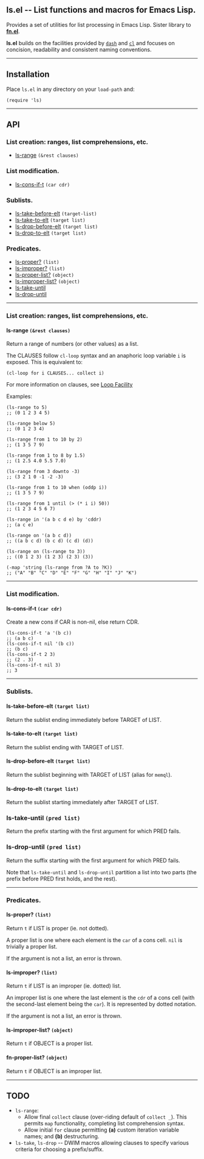 ls.el -- List functions and macros for Emacs Lisp.
-----

Provides a set of utilities for list processing in Emacs Lisp. Sister library
to [__fn.el__](https://github.com/troyp/fn.el).

__ls.el__ builds on the facilities provided by
[`dash`](https://github.com/magnars/dash.el) and
[`cl`](https://www.gnu.org/software/emacs/manual/html_node/cl/) and focuses on
concision, readability and consistent naming conventions.

------------------------------------------------------------

## Installation

Place `ls.el` in any directory on your `load-path` and:

    (require 'ls)

------------------------------------------------------------

## API

### List creation: ranges, list comprehensions, etc.
* [ls-range](#ls-range-rest-clauses) `(&rest clauses)`

### List modification.
* [ls-cons-if-t](#ls-cons-if-t-car-cdr) `(car cdr)`

### Sublists.
* [ls-take-before-elt](#ls-take-before-elt-target-list) `(target-list)`
* [ls-take-to-elt](#ls-take-to-elt-target-list) `(target list)`
* [ls-drop-before-elt](#ls-drop-before-elt-target-list) `(target list)`
* [ls-drop-to-elt](#ls-drop-to-elt-target-list) `(target list)`

### Predicates.
* [ls-proper?](#ls-proper?-list) `(list)`
* [ls-improper?](#ls-improper?-list) `(list)`
* [ls-proper-list?](#ls-proper-list?-object) `(object)`
* [ls-improper-list?](#ls-improper-list?-object) `(object)`
* [ls-take-until](#ls-take-until-pred-list)
* [ls-drop-until](#ls-drop-until-pred-list)

------------------------------------------------------------

### List creation: ranges, list comprehensions, etc.

#### ls-range `(&rest clauses)`
Return a range of numbers (or other values) as a list.

The CLAUSES follow `cl-loop` syntax and an anaphoric loop variable `i` is exposed.
This is equivalent to:

    (cl-loop for i CLAUSES... collect i)

For more information on clauses, see
[Loop Facility](https://www.gnu.org/software/emacs/manual/html_node/cl/Loop-Facility.html)

Examples:

    (ls-range to 5)
    ;; (0 1 2 3 4 5)

    (ls-range below 5)
    ;; (0 1 2 3 4)

    (ls-range from 1 to 10 by 2)
    ;; (1 3 5 7 9)

    (ls-range from 1 to 8 by 1.5)
    ;; (1 2.5 4.0 5.5 7.0)

    (ls-range from 3 downto -3)
    ;; (3 2 1 0 -1 -2 -3)

    (ls-range from 1 to 10 when (oddp i))
    ;; (1 3 5 7 9)

    (ls-range from 1 until (> (* i i) 50))
    ;; (1 2 3 4 5 6 7)

    (ls-range in '(a b c d e) by 'cddr)
    ;; (a c e)

    (ls-range on '(a b c d))
    ;; ((a b c d) (b c d) (c d) (d))

    (ls-range on (ls-range to 3))
    ;; ((0 1 2 3) (1 2 3) (2 3) (3))

    (-map 'string (ls-range from ?A to ?K))
    ;; ("A" "B" "C" "D" "E" "F" "G" "H" "I" "J" "K")

------------------------------------------------------------

### List modification.

#### ls-cons-if-t `(car cdr)`
Create a new cons if CAR is non-nil, else return CDR.

    (ls-cons-if-t 'a '(b c))
    ;; (a b c)
    (ls-cons-if-t nil '(b c))
    ;; (b c)
    (ls-cons-if-t 2 3)
    ;; (2 . 3)
    (ls-cons-if-t nil 3)
    ;; 3

------------------------------------------------------------

### Sublists.

#### ls-take-before-elt `(target list)`
Return the sublist ending immediately before TARGET of LIST.

#### ls-take-to-elt `(target list)`
Return the sublist ending with TARGET of LIST.

#### ls-drop-before-elt `(target list)`
Return the sublist beginning with TARGET of LIST (alias for `memql`).

#### ls-drop-to-elt `(target list)`
Return the sublist starting immediately after TARGET of LIST.

### ls-take-until `(pred list)`
Return the prefix starting with the first argument for which PRED fails.

### ls-drop-until `(pred list)`
Return the suffix starting with the first argument for which PRED fails.

Note that `ls-take-until` and `ls-drop-until` partition a list into two parts
(the prefix before PRED first holds, and the rest).

------------------------------------------------------------

### Predicates.

#### ls-proper? `(list)`
Return `t` if LIST is proper (ie. not dotted).

A proper list is one where each element is the `car` of a cons cell. `nil` is
trivially a proper list.

If the argument is not a list, an error is thrown.

#### ls-improper? `(list)`
Return `t` if LIST is an improper (ie. dotted) list.

An improper list is one where the last element is the `cdr` of a cons cell (with
the second-last element being the `car`). It is represented by dotted notation.

If the argument is not a list, an error is thrown.

#### ls-improper-list? `(object)`
Return `t` if OBJECT is a proper list.

#### fn-proper-list? `(object)`
Return `t` if OBJECT is an improper list.

------------------------------------------------------------

## TODO

* `ls-range`:
    * Allow final `collect` clause (over-riding default of `collect _`). This
    permits `map` functionality, completing list comprehension syntax.
    * Allow initial `for` clause permitting __(a)__ custom iteration variable
    names; and __(b)__ destructuring.
* `ls-take`, `ls-drop` -- DWIM macros allowing clauses to specify various
criteria for choosing a prefix/suffix.
